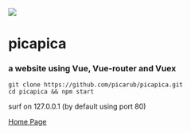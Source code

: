 ![](https://picapica.pw/r/l.png)
# picapica
### a website using Vue, Vue-router and Vuex

    git clone https://github.com/picarub/picapica.git
    cd picapica && npm start

 surf on 127.0.0.1  (by default using port 80)

[Home Page](https://picapica.pw/a)
